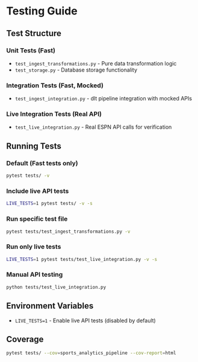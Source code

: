 # Testing Guide

## Test Structure

### Unit Tests (Fast)
- `test_ingest_transformations.py` - Pure data transformation logic
- `test_storage.py` - Database storage functionality

### Integration Tests (Fast, Mocked)
- `test_ingest_integration.py` - dlt pipeline integration with mocked APIs

### Live Integration Tests (Real API)
- `test_live_integration.py` - Real ESPN API calls for verification

## Running Tests

### Default (Fast tests only)
```bash
pytest tests/ -v
```

### Include live API tests
```bash
LIVE_TESTS=1 pytest tests/ -v -s
```

### Run specific test file
```bash
pytest tests/test_ingest_transformations.py -v
```

### Run only live tests
```bash
LIVE_TESTS=1 pytest tests/test_live_integration.py -v -s
```

### Manual API testing
```bash
python tests/test_live_integration.py
```

## Environment Variables

- `LIVE_TESTS=1` - Enable live API tests (disabled by default)

## Coverage

```bash
pytest tests/ --cov=sports_analytics_pipeline --cov-report=html
```